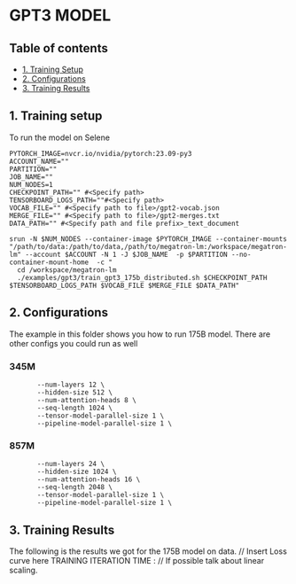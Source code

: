 # GPT3 MODEL

## Table of contents
- [1. Training Setup](#1-training-setup)
- [2. Configurations](#2-configurations)
- [3. Training Results](#3-training-results)

## 1. Training setup
<a id="markdown-training-setup" name="training-setup"></a>
To run the model on Selene 
```
PYTORCH_IMAGE=nvcr.io/nvidia/pytorch:23.09-py3
ACCOUNT_NAME=""
PARTITION=""
JOB_NAME=""
NUM_NODES=1
CHECKPOINT_PATH="" #<Specify path>
TENSORBOARD_LOGS_PATH=""#<Specify path>
VOCAB_FILE="" #<Specify path to file>/gpt2-vocab.json
MERGE_FILE="" #<Specify path to file>/gpt2-merges.txt
DATA_PATH="" #<Specify path and file prefix>_text_document

srun -N $NUM_NODES --container-image $PYTORCH_IMAGE --container-mounts "/path/to/data:/path/to/data,/path/to/megatron-lm:/workspace/megatron-lm" --account $ACCOUNT -N 1 -J $JOB_NAME  -p $PARTITION --no-container-mount-home  -c "
  cd /workspace/megatron-lm
  ./examples/gpt3/train_gpt3_175b_distributed.sh $CHECKPOINT_PATH $TENSORBOARD_LOGS_PATH $VOCAB_FILE $MERGE_FILE $DATA_PATH"

```

## 2. Configurations
<a id="markdown-configurations" name="configurations"></a>
The example in this folder shows you how to run 175B model. There are other configs you could run as well

### 345M 
```
       --num-layers 12 \
       --hidden-size 512 \
       --num-attention-heads 8 \
       --seq-length 1024 \
       --tensor-model-parallel-size 1 \
       --pipeline-model-parallel-size 1 \

```

### 857M 
```
       --num-layers 24 \
       --hidden-size 1024 \
       --num-attention-heads 16 \
       --seq-length 2048 \
       --tensor-model-parallel-size 1 \
       --pipeline-model-parallel-size 1 \

```

## 3. Training Results
<a id="markdown-training-results" name="training-results"></a>
The following is the results we got for the 175B model on <FILLHERE> data. 
// Insert Loss curve here
TRAINING ITERATION TIME : <FILLHERE>
// If possible talk about linear scaling. 
